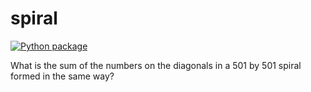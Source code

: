 # spiral

[![Python package](https://github.com/medranoperdjm/spiral/actions/workflows/pytest.yml/badge.svg)](https://github.com/medranoperdjm/spiral/actions/workflows/pytest.yml)

What is the sum of the numbers on the diagonals in a 501 by 501 spiral formed in the same way?
